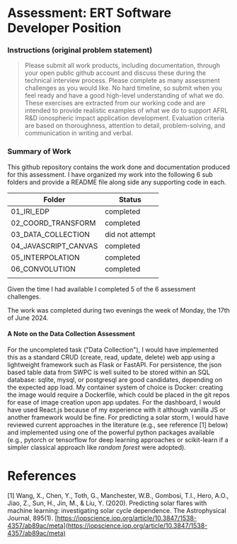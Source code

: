 # Assessment: ERT Software Developer Position

### Instructions (original problem statement)

> Please submit all work products, including documentation, through your open public github
account and discuss these during the technical interview process. Please complete as many
assessment challenges as you would like. No hard timeline, so submit when you feel ready and
have a good high-level understanding of what we do.  These exercises are extracted from our
working code and are intended to provide realistic examples of what we do to support AFRL
R&D ionospheric impact application development. Evaluation criteria are based on
thoroughness, attention to detail, problem-solving, and communication in writing and verbal.

### Summary of Work

This github repository contains the work done and documentation produced for this assessment. I have organized my work into the following 6 sub folders and provide a README file along side any supporting code in each.


|Folder | Status |
|-------|--------|
|01_IRI_EDP| completed|
|02_COORD_TRANSFORM| completed|
|03_DATA_COLLECTION| did not attempt|
|04_JAVASCRIPT_CANVAS| completed|
|05_INTERPOLATION| completed|
|06_CONVOLUTION| completed|
|||

Given the time I had available I completed 5 of the 6 assessment challenges.

The work was completed during two evenings the week of Monday, the 17th of June 2024.


#### A Note on the Data Collection Assessment

For the uncompleted task ("Data Collection"), I would have implemented this as a standard CRUD (create, read, update, delete) web app using a lightweight framework such as Flask or FastAPI. For persistence, the json based table data from SWPC is well suited to be stored within an SQL database: sqlite, mysql, or postgresql are good candidates, depending on the expected app load. My container system of choice is Docker: creating the image would require a Dockerfile, which could be placed in the git repos for ease of image creation upon app updates. For the dashboard, I would have used React.js because of my experience with it although vanilla JS or another framework would be fine. For predicting a solar storm, I would have reviewed current approaches in the literature (e.g., see reference [1] below) and implemented using one of the powerful python packages available (e.g., pytorch or tensorflow for deep learning approaches or scikit-learn if a simpler classical approach like *random forest* were adopted).


# References

[1] Wang, X., Chen, Y., Toth, G., Manchester, W.B., Gombosi, T.I., Hero, A.O., Jiao, Z., Sun, H.,
Jin, M., & Liu, Y. (2020). Predicting solar flares with machine learning: investigating solar cycle
dependence. The Astrophysical Journal, 895(1). [https://iopscience.iop.org/article/10.3847/1538-4357/ab89ac/meta](https://iopscience.iop.org/article/10.3847/1538-4357/ab89ac/meta)


